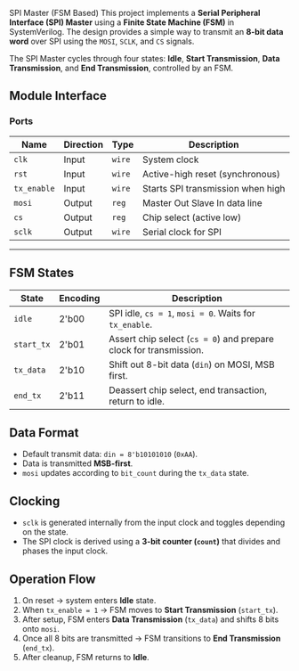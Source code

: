  SPI Master (FSM Based)
This project implements a **Serial Peripheral Interface (SPI) Master** using a **Finite State Machine (FSM)** in SystemVerilog. The design provides a simple way to transmit an **8-bit data word** over SPI using the `MOSI`, `SCLK`, and `CS` signals.

The SPI Master cycles through four states: **Idle**, **Start Transmission**, **Data Transmission**, and **End Transmission**, controlled by an FSM.

## Module Interface

### **Ports**

| Name        | Direction | Type   | Description                       |
| ----------- | --------- | ------ | --------------------------------- |
| `clk`       | Input     | `wire` | System clock                      |
| `rst`       | Input     | `wire` | Active-high reset (synchronous)   |
| `tx_enable` | Input     | `wire` | Starts SPI transmission when high |
| `mosi`      | Output    | `reg`  | Master Out Slave In data line     |
| `cs`        | Output    | `reg`  | Chip select (active low)          |
| `sclk`      | Output    | `wire` | Serial clock for SPI              |

---

## FSM States

| State      | Encoding | Description                                                       |
| ---------- | -------- | ----------------------------------------------------------------- |
| `idle`     | 2'b00    | SPI idle, `cs = 1`, `mosi = 0`. Waits for `tx_enable`.            |
| `start_tx` | 2'b01    | Assert chip select (`cs = 0`) and prepare clock for transmission. |
| `tx_data`  | 2'b10    | Shift out 8-bit data (`din`) on MOSI, MSB first.                  |
| `end_tx`   | 2'b11    | Deassert chip select, end transaction, return to idle.            |

## Data Format

* Default transmit data: `din = 8'b10101010` (`0xAA`).
* Data is transmitted **MSB-first**.
* `mosi` updates according to `bit_count` during the `tx_data` state.

## Clocking

* `sclk` is generated internally from the input clock and toggles depending on the state.
* The SPI clock is derived using a **3-bit counter (`count`)** that divides and phases the input clock.

## Operation Flow

1. On reset → system enters **Idle** state.
2. When `tx_enable = 1` → FSM moves to **Start Transmission** (`start_tx`).
3. After setup, FSM enters **Data Transmission** (`tx_data`) and shifts 8 bits onto `mosi`.
4. Once all 8 bits are transmitted → FSM transitions to **End Transmission** (`end_tx`).
5. After cleanup, FSM returns to **Idle**.
